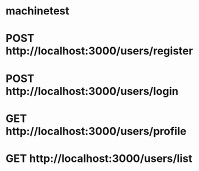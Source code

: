 # machinetest

# POST http://localhost:3000/users/register

# POST http://localhost:3000/users/login

# GET http://localhost:3000/users/profile

# GET http://localhost:3000/users/list